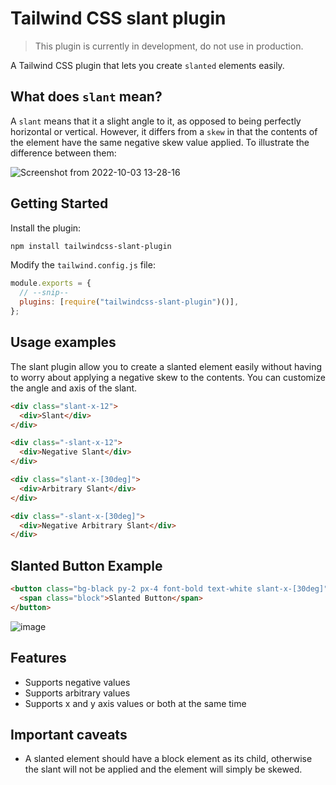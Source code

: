 # Tailwind CSS slant plugin

> This plugin is currently in development, do not use in production.

A Tailwind CSS plugin that lets you create `slanted` elements easily.

## What does `slant` mean?

A `slant` means that it a slight angle to it, as opposed to being perfectly horizontal or vertical. However, it differs
from a `skew` in that the contents of the element have the same negative skew value applied. To illustrate the difference between them:

![Screenshot from 2022-10-03 13-28-16](https://user-images.githubusercontent.com/808734/193566289-12b3e010-8dbc-4318-bf3d-c79a7863e525.png)

## Getting Started

Install the plugin:

```bash
npm install tailwindcss-slant-plugin
```

Modify the `tailwind.config.js` file:

```js
module.exports = {
  // --snip--
  plugins: [require("tailwindcss-slant-plugin")()],
};
```

## Usage examples

The slant plugin allow you to create a slanted element easily without having to worry about applying a negative skew to
the contents. You can customize the angle and axis of the slant.

```html
<div class="slant-x-12">
  <div>Slant</div>
</div>

<div class="-slant-x-12">
  <div>Negative Slant</div>
</div>

<div class="slant-x-[30deg]">
  <div>Arbitrary Slant</div>
</div>

<div class="-slant-x-[30deg]">
  <div>Negative Arbitrary Slant</div>
</div>
```

## Slanted Button Example

```html
<button class="bg-black py-2 px-4 font-bold text-white slant-x-[30deg]">
  <span class="block">Slanted Button</span>
</button>
```

![image](https://user-images.githubusercontent.com/808734/193592375-4e4ecd39-9ab9-4079-940e-3e440cf59185.png)

## Features

- Supports negative values
- Supports arbitrary values
- Supports x and y axis values or both at the same time

## Important caveats

- A slanted element should have a block element as its child, otherwise the slant will not be applied and the element will simply be skewed.

